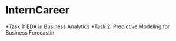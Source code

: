 # InternCareer
*Task 1: EDA in Business Analytics
*Task 2: Predictive Modeling for Business Forecastin
